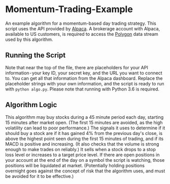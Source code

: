 # Momentum-Trading-Example

An example algorithm for a momentum-based day trading strategy. This script uses the API provided by [Alpaca](https://alpaca.markets/). A brokerage account with Alpaca, available to US customers, is required to access the [Polygon](https://polygon.io/) data stream used by this algorithm.

## Running the Script

Note that near the top of the file, there are placeholders for your API information - your key ID, your secret key, and the URL you want to connect to. You can get all that information from the Alpaca dashboard. Replace the placeholder strings with your own information, and the script is ready to run with `python algo.py`. Please note that running with Python 3.6 is required.

## Algorithm Logic

This algorithm may buy stocks during a 45 minute period each day, starting 15 minutes after market open. (The first 15 minutes are avoided, as the high volatility can lead to poor performance.) The signals it uses to determine if it should buy a stock are if it has gained 4% from the previous day's close, is above the highest point seen during the first 15 minutes of trading, and if its MACD is positive and increasing. (It also checks that the volume is strong enough to make trades on reliably.) It sells when a stock drops to a stop loss level or increases to a target price level. If there are open positions in your account at the end of the day on a symbol the script is watching, those positions will be liquidated at market. (Potentially holding positions overnight goes against the concept of risk that the algorithm uses, and must be avoided for it to be effective.)
